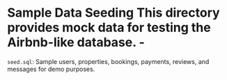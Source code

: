 # Sample Data Seeding This directory provides mock data for testing the Airbnb-like database. -
`seed.sql`: Sample users, properties, bookings, payments, reviews, and messages for demo purposes. 
